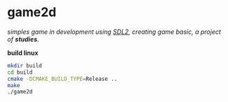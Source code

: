 # game2d

*simples game in development using [SDL2](https://libsdl.org/), creating game basic, a project of **studies**.*

**build linux**

~~~bash
mkdir build
cd build
cmake -DCMAKE_BUILD_TYPE=Release ..
make
./game2d
~~~
